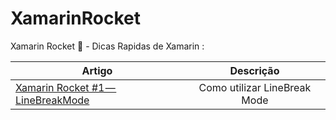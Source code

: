 # XamarinRocket
Xamarin Rocket :rocket: - Dicas Rapidas de Xamarin : 

|Artigo | Descrição|
| ------------------- | :------------------: |
|[Xamarin Rocket #1 — LineBreakMode](https://medium.com/@bertuzzi/xamarin-rocket-1-linebreakmode-60857312a4bb)|Como utilizar LineBreak Mode|
